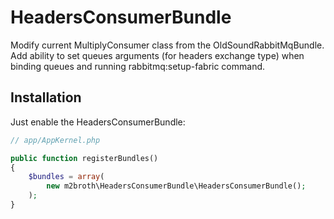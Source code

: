 # HeadersConsumerBundle
Modify current MultiplyConsumer class from the OldSoundRabbitMqBundle.
Add ability to set queues arguments (for headers exchange type) when
binding queues and running rabbitmq:setup-fabric command.

## Installation ##

Just enable the HeadersConsumerBundle:
```php
// app/AppKernel.php

public function registerBundles()
{
    $bundles = array(
        new m2broth\HeadersConsumerBundle\HeadersConsumerBundle();
    );
}
```
